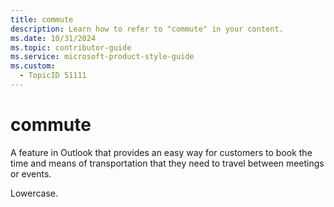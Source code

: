 ```yaml
---
title: commute
description: Learn how to refer to "commute" in your content.
ms.date: 10/31/2024
ms.topic: contributor-guide
ms.service: microsoft-product-style-guide
ms.custom:
  - TopicID 51111
---
```



# commute

A feature in Outlook that provides an easy way for customers to book the time and means of transportation that they need to travel between meetings or events.

Lowercase.